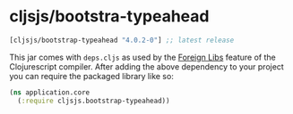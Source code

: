 # cljsjs/bootstra-typeahead

[](dependency)
```clojure
[cljsjs/bootstrap-typeahead "4.0.2-0"] ;; latest release
```
[](/dependency)

This jar comes with `deps.cljs` as used by the [Foreign Libs][flibs] feature
of the Clojurescript compiler. After adding the above dependency to your project
you can require the packaged library like so:

```clojure
(ns application.core
  (:require cljsjs.bootstrap-typeahead))
```

[flibs]: https://github.com/clojure/clojurescript/wiki/Packaging-Foreign-Dependencies
